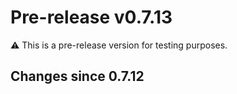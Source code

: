 # Pre-release v0.7.13

⚠️ This is a pre-release version for testing purposes.

## Changes since 0.7.12

